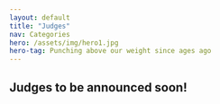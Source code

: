 ```yaml
---
layout: default
title: "Judges"
nav: Categories
hero: /assets/img/hero1.jpg
hero-tag: Punching above our weight since ages ago
---
```


## Judges to be announced soon!
